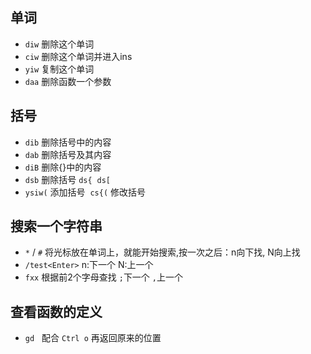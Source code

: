 
## 单词
- `diw` 删除这个单词
- `ciw` 删除这个单词并进入ins
- `yiw` 复制这个单词
- `daa` 删除函数一个参数

## 括号
- `dib` 删除括号中的内容
- `dab` 删除括号及其内容
- `diB` 删除{}中的内容
- `dsb` 删除括号  `ds{` &nbsp;`ds[`
- `ysiw(` 添加括号  &nbsp;`cs{(` 修改括号

## 搜索一个字符串
- `*`&nbsp;/&nbsp;`#` 将光标放在单词上，就能开始搜索,按一次之后：n向下找, N向上找
- `/test<Enter>`   n:下一个  N:上一个
- `fxx` 根据前2个字母查找  `;`下一个  `,`上一个

## 查看函数的定义
- `gd` &nbsp; 配合 `Ctrl o` 再返回原来的位置